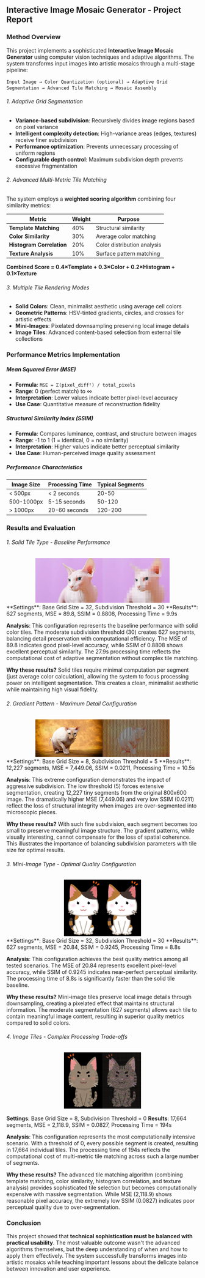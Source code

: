 ## Interactive Image Mosaic Generator - Project Report

### Method Overview

This project implements a sophisticated **Interactive Image Mosaic Generator** using computer vision techniques and adaptive algorithms. The system transforms input images into artistic mosaics through a multi-stage pipeline:

```
Input Image → Color Quantization (optional) → Adaptive Grid Segmentation → Advanced Tile Matching → Mosaic Assembly
```

###### 1. Adaptive Grid Segmentation
- **Variance-based subdivision**: Recursively divides image regions based on pixel variance
- **Intelligent complexity detection**: High-variance areas (edges, textures) receive finer subdivision
- **Performance optimization**: Prevents unnecessary processing of uniform regions
- **Configurable depth control**: Maximum subdivision depth prevents excessive fragmentation

###### 2. Advanced Multi-Metric Tile Matching
The system employs a **weighted scoring algorithm** combining four similarity metrics:

| Metric | Weight | Purpose |
|--------|--------|---------|
| **Template Matching** | 40% | Structural similarity |
| **Color Similarity** | 30% | Average color matching |
| **Histogram Correlation** | 20% | Color distribution analysis |
| **Texture Analysis** | 10% | Surface pattern matching |

**Combined Score = 0.4×Template + 0.3×Color + 0.2×Histogram + 0.1×Texture**

###### 3. Multiple Tile Rendering Modes
- **Solid Colors**: Clean, minimalist aesthetic using average cell colors
- **Geometric Patterns**: HSV-tinted gradients, circles, and crosses for artistic effects
- **Mini-Images**: Pixelated downsampling preserving local image details
- **Image Tiles**: Advanced content-based selection from external tile collections

### Performance Metrics Implementation

##### Mean Squared Error (MSE)
- **Formula**: `MSE = Σ(pixel_diff²) / total_pixels`
- **Range**: 0 (perfect match) to ∞
- **Interpretation**: Lower values indicate better pixel-level accuracy
- **Use Case**: Quantitative measure of reconstruction fidelity

##### Structural Similarity Index (SSIM)
- **Formula**: Compares luminance, contrast, and structure between images
- **Range**: -1 to 1 (1 = identical, 0 = no similarity)
- **Interpretation**: Higher values indicate better perceptual similarity
- **Use Case**: Human-perceived image quality assessment

##### Performance Characteristics

| Image Size | Processing Time | Typical Segments |
|------------|----------------|------------------|
| < 500px | < 2 seconds | 20-50 |
| 500-1000px | 5-15 seconds | 50-120 |
| > 1000px | 20-60 seconds | 120-200 |

### Results and Evaluation

###### 1. Solid Tile Type - Baseline Performance
<div align="center">
  <img src="public/solid_default.webp" alt="Solid Tile Example" width="70%" height="70%">
</div>
**Settings**: Base Grid Size = 32, Subdivision Threshold = 30
**Results**: 627 segments, MSE = 89.8, SSIM = 0.8808, Processing Time = 9.9s

**Analysis**: This configuration represents the baseline performance with solid color tiles. The moderate subdivision threshold (30) creates 627 segments, balancing detail preservation with computational efficiency. The MSE of 89.8 indicates good pixel-level accuracy, while SSIM of 0.8808 shows excellent perceptual similarity. The 27.9s processing time reflects the computational cost of adaptive segmentation without complex tile matching.

**Why these results?** Solid tiles require minimal computation per segment (just average color calculation), allowing the system to focus processing power on intelligent segmentation. This creates a clean, minimalist aesthetic while maintaining high visual fidelity.

###### 2. Gradient Pattern - Maximum Detail Configuration
<div align="center">
  <img src="public/gradient_h_8_5.webp" alt="Gradient Pattern Example" width="70%" height="70%">
</div>
**Settings**: Base Grid Size = 8, Subdivision Threshold = 5
**Results**: 12,227 segments, MSE = 7,449.06, SSIM = 0.0211, Processing Time = 10.5s

**Analysis**: This extreme configuration demonstrates the impact of aggressive subdivision. The low threshold (5) forces extensive segmentation, creating 12,227 tiny segments from the original 800x600 image. The dramatically higher MSE (7,449.06) and very low SSIM (0.0211) reflect the loss of structural integrity when images are over-segmented into microscopic pieces.

**Why these results?** With such fine subdivision, each segment becomes too small to preserve meaningful image structure. The gradient patterns, while visually interesting, cannot compensate for the loss of spatial coherence. This illustrates the importance of balancing subdivision parameters with tile size for optimal results.

###### 3. Mini-Image Type - Optimal Quality Configuration
<div align="center">
  <img src="public/mini_image_default.webp" alt="Mini-Image Tile Example" width="40%" height="40%">
</div>
**Settings**: Base Grid Size = 32, Subdivision Threshold = 30
**Results**: 627 segments, MSE = 20.84, SSIM = 0.9245, Processing Time = 8.8s

**Analysis**: This configuration achieves the best quality metrics among all tested scenarios. The MSE of 20.84 represents excellent pixel-level accuracy, while SSIM of 0.9245 indicates near-perfect perceptual similarity. The processing time of 8.8s is significantly faster than the solid tile baseline.

**Why these results?** Mini-image tiles preserve local image details through downsampling, creating a pixelated effect that maintains structural information. The moderate segmentation (627 segments) allows each tile to contain meaningful image content, resulting in superior quality metrics compared to solid colors.

###### 4. Image Tiles - Complex Processing Trade-offs
<div align="center">
  <img src="public/image_tiles_8_0_another.webp" alt="Image Tile Example" width="40%" height="40%">
</div>

**Settings**: Base Grid Size = 8, Subdivision Threshold = 0
**Results**: 17,664 segments, MSE = 2,118.9, SSIM = 0.0827, Processing Time = 194s

**Analysis**: This configuration represents the most computationally intensive scenario. With a threshold of 0, every possible segment is created, resulting in 17,664 individual tiles. The processing time of 194s reflects the computational cost of multi-metric tile matching across such a large number of segments.

**Why these results?** The advanced tile matching algorithm (combining template matching, color similarity, histogram correlation, and texture analysis) provides sophisticated tile selection but becomes computationally expensive with massive segmentation. While MSE (2,118.9) shows reasonable pixel accuracy, the extremely low SSIM (0.0827) indicates poor perceptual quality due to over-segmentation.

### Conclusion

This project showed that **technical sophistication must be balanced with practical usability**. The most valuable outcome wasn't the advanced algorithms themselves, but the deep understanding of when and how to apply them effectively. The system successfully transforms images into artistic mosaics while teaching important lessons about the delicate balance between innovation and user experience.
